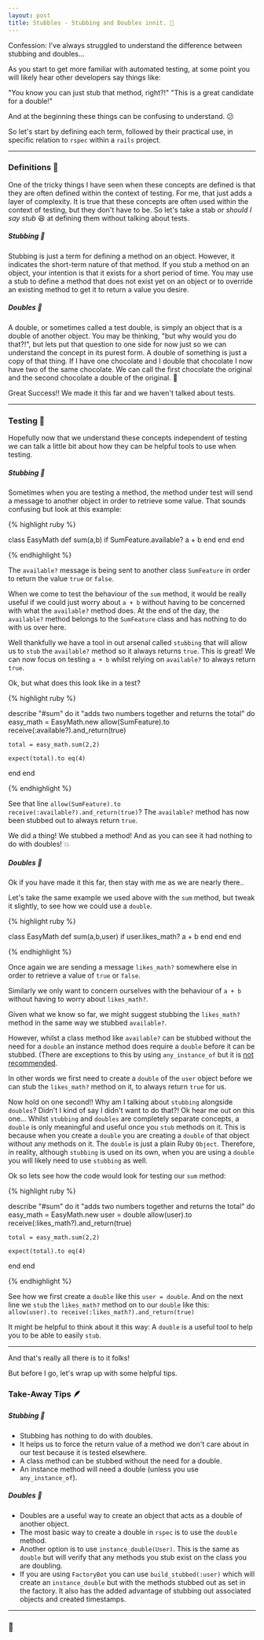```yaml
---
layout: post
title: Stubbles - Stubbing and Doubles innit. 🧔
---
```


Confession: I've always struggled to understand the difference between stubbing and doubles... 

<!--more-->

As you start to get more familiar with automated testing, at some point you will likely hear other developers say things like:

"You know you can just stub that method, right?!"
"This is a great candidate for a double!"

And at the beginning these things can be confusing to understand. 😕

So let's start by defining each term, followed by their practical use, in specific relation to `rspec` within a `rails` project.

---

### Definitions 📖

One of the tricky things I have seen when these concepts are defined is that they are often defined within the context of testing.
For me, that just adds a layer of complexity.
It is true that these concepts are often used within the context of testing, but they don't have to be.
So let's take a stab _or should I say stub_ 😆 at defining them without talking about tests.

##### Stubbing 🔪

Stubbing is just a term for defining a method on an object.
However, it indicates the short-term nature of that method.
If you stub a method on an object, your intention is that it exists for a short period of time.
You may use a stub to define a method that does not exist yet on an object or to override an existing method to get it to return a value you desire.

##### Doubles 🎲

A double, or sometimes called a test double, is simply an object that is a double of another object.
You may be thinking, "but why would you do that?!", but lets put that question to one side for now
just so we can understand the concept in its purest form.
A double of something is just a copy of that thing.
If I have one chocolate and I double that chocolate I now have two of the same chocolate.
We can call the first chocolate the original and the second chocolate a double of the original. 🍫

Great Success!! We made it this far and we haven't talked about tests.

---

### Testing 🧪

Hopefully now that we understand these concepts independent of testing we can talk a little bit about
how they can be helpful tools to use when testing.

##### Stubbing 🔪

Sometimes when you are testing a method, the method under test will send a message to another object in order to retrieve some value.
That sounds confusing but look at this example:

{% highlight ruby %}

class EasyMath
  def sum(a,b)
    if SumFeature.available?
      a + b
    end
  end
end

{% endhighlight %}

The `available?` message is being sent to another class `SumFeature` in order to return the value `true` or `false`.

When we come to test the behaviour of the `sum` method, it would be really useful if we could just worry about
`a + b` without having to be concerned with what the `available?` method does. At the end of the day, the `available?`
method belongs to the `SumFeature` class and has nothing to do with us over here.

Well thankfully we have a tool in out arsenal called `stubbing` that will allow us to `stub` the `available?` method so
it always returns `true`. This is great! We can now focus on testing `a + b` whilst relying on `available?` to always
return `true`.

Ok, but what does this look like in a test?

{% highlight ruby %}

describe "#sum" do
  it "adds two numbers together and returns the total" do
    easy_math = EasyMath.new
    allow(SumFeature).to receive(:available?).and_return(true)
    
    total = easy_math.sum(2,2)
  
    expect(total).to eq(4)
  end
end

{% endhighlight %}

See that line `allow(SumFeature).to receive(:available?).and_return(true)`? 
The `available?` method has now been stubbed out to always return `true`.

We did a thing! We stubbed a method! And as you can see it had nothing to do with doubles! 💥

##### Doubles 🎲

Ok if you have made it this far, then stay with me as we are nearly there..

Let's take the same example we used above with the `sum` method, but tweak it slightly, to see how we could use a `double`.

{% highlight ruby %}

class EasyMath
  def sum(a,b,user)
    if user.likes_math?
      a + b
    end
  end
end

{% endhighlight %}

Once again we are sending a message `likes_math?` somewhere else in order to retrieve a value of `true` or `false`.

Similarly we only want to concern ourselves with the behaviour of `a + b` without having to worry about `likes_math?`.

Given what we know so far, we might suggest stubbing the `likes_math?` method in the same way we stubbed `available?`.

However, whilst a class method like `available?` can be stubbed without the need for a `double` an instance method does require
a `double` before it can be stubbed. (There are exceptions to this by using `any_instance_of` but it is [not recommended](https://relishapp.com/rspec/rspec-mocks/docs/working-with-legacy-code/any-instance).

In other words we first need to create a `double` of the `user` object before we can stub the `likes_math?` method on it, to
always return `true` for us.

Now hold on one second!! Why am I talking about `stubbing` alongside `doubles`? Didn't I kind of say I didn't want to do that?!
Ok hear me out on this one...
Whilst `stubbing` and `doubles` are completely separate concepts, a `double` is only meaningful and useful once you `stub` methods on it.
This is because when you create a `double` you are creating a `double` of that object without any methods on it.
The `double` is just a plain Ruby `Object`.
Therefore, in reality, although `stubbing` is used on its own, when you are using a `double` you will likely need to use `stubbing` as well.

Ok so lets see how the code would look for testing our `sum` method:

{% highlight ruby %}

describe "#sum" do
  it "adds two numbers together and returns the total" do
    easy_math = EasyMath.new
    user = double
    allow(user).to receive(:likes_math?).and_return(true)
    
    total = easy_math.sum(2,2)
  
    expect(total).to eq(4)
  end
end

{% endhighlight %}

See how we first create a `double` like this `user = double`.
And on the next line we `stub` the `likes_math?` method on to our `double` like this: `allow(user).to receive(:likes_math?).and_return(true)`

It might be helpful to think about it this way:
A `double` is a useful tool to help you to be able to easily `stub`.

---

And that's really all there is to it folks!

But before I go, let's wrap up with some helpful tips. 

### Take-Away Tips 🪶

##### Stubbing 🔪

- Stubbing has nothing to do with doubles.
- It helps us to force the return value of a method we don't care about in our test because it is tested elsewhere.
- A class method can be stubbed without the need for a double.
- An instance method will need a double (unless you use `any_instance_of`).

##### Doubles 🎲

- Doubles are a useful way to create an object that acts as a double of another object.
- The most basic way to create a double in `rspec` is to use the `double` method.
- Another option is to use `instance_double(User)`. This is the same as `double` but will verify that any methods you stub exist on the class you are doubling.
- If you are using `FactoryBot` you can use `build_stubbed(:user)` which will create an `instance_double` but with the methods stubbed out as set in the factory. It also has the added advantage of stubbing out associated objects and created timestamps. 

---


### 🧔


